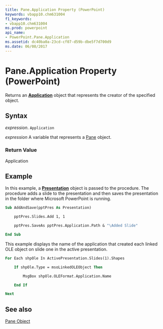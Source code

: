 ```yaml
---
title: Pane.Application Property (PowerPoint)
keywords: vbapp10.chm631004
f1_keywords:
- vbapp10.chm631004
ms.prod: powerpoint
api_name:
- PowerPoint.Pane.Application
ms.assetid: dc40ba0a-23cd-cf07-d59b-dbe5f7d700d9
ms.date: 06/08/2017
---
```



# Pane.Application Property (PowerPoint)

Returns an  **[Application](PowerPoint.Application.md)** object that represents the creator of the specified object.


## Syntax

 _expression_. `Application`

 _expression_ A variable that represents a [Pane](./PowerPoint.Pane.md) object.


### Return Value

Application


## Example

In this example, a  **[Presentation](PowerPoint.Presentation.md)** object is passed to the procedure. The procedure adds a slide to the presentation and then saves the presentation in the folder where Microsoft PowerPoint is running.


```vb
Sub AddAndSave(pptPres As Presentation)

    pptPres.Slides.Add 1, 1

    pptPres.SaveAs pptPres.Application.Path & "\Added Slide"

End Sub
```

This example displays the name of the application that created each linked OLE object on slide one in the active presentation.




```vb
For Each shpOle In ActivePresentation.Slides(1).Shapes

    If shpOle.Type = msoLinkedOLEObject Then

        MsgBox shpOle.OLEFormat.Application.Name

    End If

Next
```


## See also


[Pane Object](PowerPoint.Pane.md)

